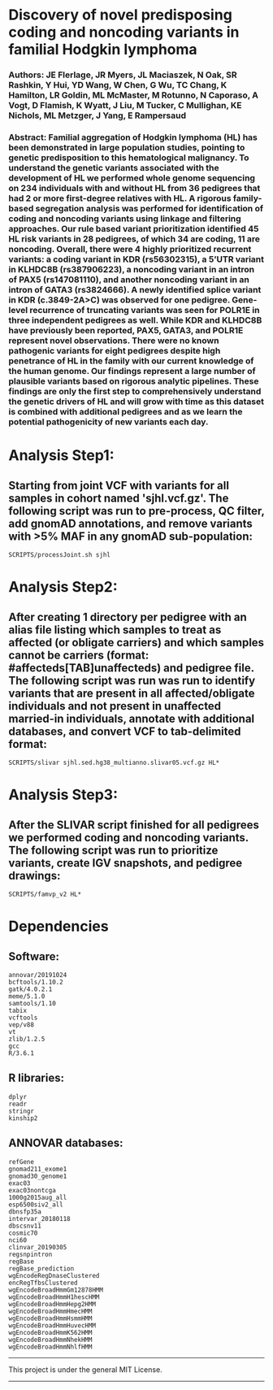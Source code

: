 # Discovery of novel predisposing coding and noncoding variants in familial Hodgkin lymphoma
### **Authors:** JE Flerlage, JR Myers, JL Maciaszek, N Oak, SR Rashkin, Y Hui, YD Wang, W Chen, G Wu, TC Chang, K Hamilton, LR Goldin, ML McMaster, M Rotunno, N Caporaso, A Vogt, D Flamish, K Wyatt, J Liu, M Tucker, C Mullighan, KE Nichols, ML Metzger, J Yang, E Rampersaud
### **Abstract:** Familial aggregation of Hodgkin lymphoma (HL) has been demonstrated in large population studies, pointing to genetic predisposition to this hematological malignancy. To understand the genetic variants associated with the development of HL we performed whole genome sequencing on 234 individuals with and without HL from 36 pedigrees that had 2 or more first-degree relatives with HL. A rigorous family-based segregation analysis was performed for identification of coding and noncoding variants using linkage and filtering approaches. Our rule based variant prioritization identified 45 HL risk variants in 28 pedigrees, of which 34 are coding, 11 are noncoding. Overall, there were 4 highly prioritized recurrent variants: a coding variant in KDR (rs56302315), a 5’UTR variant in KLHDC8B (rs387906223), a noncoding variant in an intron of PAX5 (rs147081110), and another noncoding variant in an intron of GATA3 (rs3824666). A newly identified splice variant in KDR (c.3849-2A>C) was observed for one pedigree. Gene-level recurrence of truncating variants was seen for POLR1E in three independent pedigrees as well. While KDR and KLHDC8B have previously been reported, PAX5, GATA3, and POLR1E represent novel observations. There were no known pathogenic variants for eight pedigrees despite high penetrance of HL in the family with our current knowledge of the human genome. Our findings represent a large number of plausible variants based on rigorous analytic pipelines. These findings are only the first step to comprehensively understand the genetic drivers of HL and will grow with time as this dataset is combined with additional pedigrees and as we learn the potential pathogenicity of new variants each day. 

# Analysis Step1:
## Starting from joint VCF with variants for all samples in cohort named 'sjhl.vcf.gz'. The following script was run to pre-process, QC filter, add gnomAD annotations, and remove variants with >5% MAF in any gnomAD sub-population:
```
SCRIPTS/processJoint.sh sjhl
```
# Analysis Step2:
## After creating 1 directory per pedigree with an alias file listing which samples to treat as affected (or obligate carriers) and which samples cannot be carriers (format: #affecteds[TAB]unaffecteds) and pedigree file. The following script was run was run to identify variants that are present in all affected/obligate individuals and not present in unaffected married-in individuals, annotate with additional databases, and convert VCF to tab-delimited format:
```
SCRIPTS/slivar sjhl.sed.hg38_multianno.slivar05.vcf.gz HL*
```
# Analysis Step3:
## After the SLIVAR script finished for all pedigrees we performed coding and noncoding variants. The following script was run to prioritize variants, create IGV snapshots, and pedigree drawings:
```
SCRIPTS/famvp_v2 HL*
```

# Dependencies
## Software:
```
annovar/20191024
bcftools/1.10.2
gatk/4.0.2.1
meme/5.1.0
samtools/1.10
tabix
vcftools
vep/v88
vt
zlib/1.2.5
gcc
R/3.6.1
```
## R libraries:
```
dplyr
readr
stringr
kinship2
```
## ANNOVAR databases:
```
refGene
gnomad211_exome1
gnomad30_genome1
exac03
exac03nontcga
1000g2015aug_all
esp6500siv2_all
dbnsfp35a
intervar_20180118
dbscsnv11
cosmic70
nci60
clinvar_20190305
regsnpintron
regBase
regBase_prediction
wgEncodeRegDnaseClustered
encRegTfbsClustered
wgEncodeBroadHmmGm12878HMM
wgEncodeBroadHmmH1hescHMM
wgEncodeBroadHmmHepg2HMM
wgEncodeBroadHmmHmecHMM
wgEncodeBroadHmmHsmmHMM
wgEncodeBroadHmmHuvecHMM
wgEncodeBroadHmmK562HMM
wgEncodeBroadHmmNhekHMM
wgEncodeBroadHmmNhlfHMM
```

**********

This project is under the general MIT License.

**********
